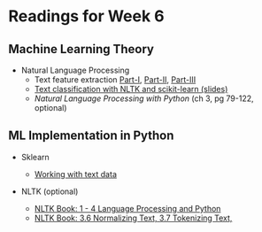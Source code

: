 # Readings for Week 6

## Machine Learning Theory

* Natural Language Processing
	* Text feature extraction [Part-I](http://blog.christianperone.com/2011/09/machine-learning-text-feature-extraction-tf-idf-part-i/), [Part-II](http://blog.christianperone.com/2011/10/machine-learning-text-feature-extraction-tf-idf-part-ii/), [Part-III](http://blog.christianperone.com/2013/09/machine-learning-cosine-similarity-for-vector-space-models-part-iii/)
	* [Text classification with NLTK and scikit-learn (slides)](http://www.slideshare.net/ogrisel/statistical-machine-learning-for-text-classification-with-scikitlearn-and-nltk)
	* *Natural Language Processing with Python* (ch 3, pg 79-122, optional)

## ML Implementation in Python

* Sklearn
	* [Working with text data](http://scikit-learn.org/stable/tutorial/text_analytics/working_with_text_data.html)

* NLTK (optional)
	* [NLTK Book: 1 - 4 Language Processing and Python](http://www.nltk.org/book/ch01.html)
	* [NLTK Book: 3.6 Normalizing Text, 3.7 Tokenizing Text, ](http://www.nltk.org/book/ch03.html)
